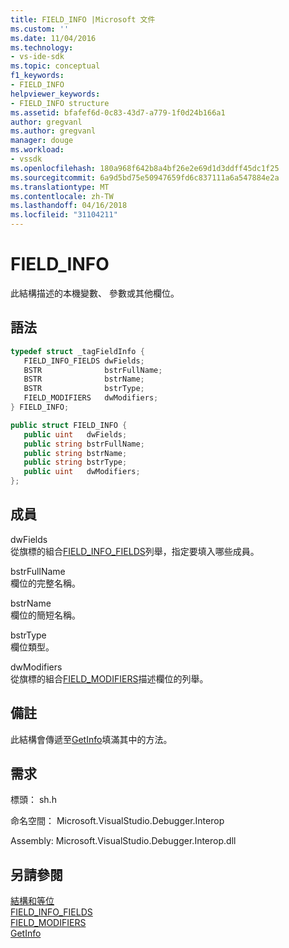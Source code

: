 ```yaml
---
title: FIELD_INFO |Microsoft 文件
ms.custom: ''
ms.date: 11/04/2016
ms.technology:
- vs-ide-sdk
ms.topic: conceptual
f1_keywords:
- FIELD_INFO
helpviewer_keywords:
- FIELD_INFO structure
ms.assetid: bfafef6d-0c83-43d7-a779-1f0d24b166a1
author: gregvanl
ms.author: gregvanl
manager: douge
ms.workload:
- vssdk
ms.openlocfilehash: 180a968f642b8a4bf26e2e69d1d3ddff45dc1f25
ms.sourcegitcommit: 6a9d5bd75e50947659fd6c837111a6a547884e2a
ms.translationtype: MT
ms.contentlocale: zh-TW
ms.lasthandoff: 04/16/2018
ms.locfileid: "31104211"
---
```

# <a name="fieldinfo"></a>FIELD_INFO
此結構描述的本機變數、 參數或其他欄位。  
  
## <a name="syntax"></a>語法  
  
```cpp  
typedef struct _tagFieldInfo {   
   FIELD_INFO_FIELDS dwFields;  
   BSTR              bstrFullName;  
   BSTR              bstrName;  
   BSTR              bstrType;  
   FIELD_MODIFIERS   dwModifiers;  
} FIELD_INFO;  
```  
  
```csharp  
public struct FIELD_INFO {  
   public uint   dwFields;  
   public string bstrFullName;  
   public string bstrName;  
   public string bstrType;  
   public uint   dwModifiers;  
};  
```  
  
## <a name="members"></a>成員  
 dwFields  
 從旗標的組合[FIELD_INFO_FIELDS](../../../extensibility/debugger/reference/field-info-fields.md)列舉，指定要填入哪些成員。  
  
 bstrFullName  
 欄位的完整名稱。  
  
 bstrName  
 欄位的簡短名稱。  
  
 bstrType  
 欄位類型。  
  
 dwModifiers  
 從旗標的組合[FIELD_MODIFIERS](../../../extensibility/debugger/reference/field-modifiers.md)描述欄位的列舉。  
  
## <a name="remarks"></a>備註  
 此結構會傳遞至[GetInfo](../../../extensibility/debugger/reference/idebugfield-getinfo.md)填滿其中的方法。  
  
## <a name="requirements"></a>需求  
 標頭： sh.h  
  
 命名空間： Microsoft.VisualStudio.Debugger.Interop  
  
 Assembly: Microsoft.VisualStudio.Debugger.Interop.dll  
  
## <a name="see-also"></a>另請參閱  
 [結構和等位](../../../extensibility/debugger/reference/structures-and-unions.md)   
 [FIELD_INFO_FIELDS](../../../extensibility/debugger/reference/field-info-fields.md)   
 [FIELD_MODIFIERS](../../../extensibility/debugger/reference/field-modifiers.md)   
 [GetInfo](../../../extensibility/debugger/reference/idebugfield-getinfo.md)
